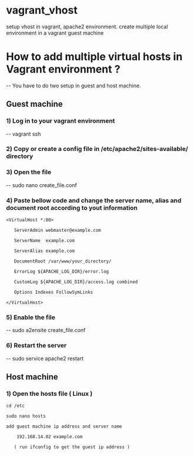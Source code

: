 # vagrant_vhost
setup vhost in vagrant, apache2 environment. create multiple local environment in a vagrant guest machine 

# How to add multiple virtual hosts in Vagrant environment ? 
-- You have to do two setup in guest and host machine.  

  

## Guest machine  

### 1) Log in to your vagrant environment  
-- vagrant ssh 

### 2) Copy or create a config file in /etc/apache2/sites-available/ directory 

### 3) Open the file 
-- sudo nano create_file.conf 

### 4) Paste bellow code and change the server name, alias and document root according to yout information 

    <VirtualHost *:80> 

       ServerAdmin webmaster@example.com 

       ServerName  example.com 

       ServerAlias example.com 

       DocumentRoot /var/www/your_directory/ 

       ErrorLog ${APACHE_LOG_DIR}/error.log 

       CustomLog ${APACHE_LOG_DIR}/access.log combined 

       Options Indexes FollowSymLinks 

    </VirtualHost>  

### 5) Enable the file 
-- sudo a2ensite create_file.conf 

### 6) Restart the server 
--  sudo service apache2 restart  

  

## Host machine 

### 1) Open the hosts file ( Linux  ) 

    cd /etc 

    sudo nano hosts  

    add guest machine ip address and server name 

        192.168.14.02 example.com 

       ( run ifconfig to get the guest ip address ) 
